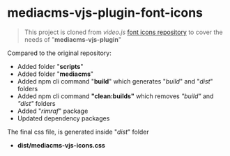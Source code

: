 # mediacms-vjs-plugin-font-icons

> This project is cloned from _video.js_ [font icons repository](https://github.com/videojs/font) to cover the needs of "**mediacms-vjs-plugin**"

Compared to the original repository:

- Added folder "**scripts**"
- Added folder "**mediacms**"
- Added npm cli command "**build**" which generates "_build_" and "_dist_" folders
- Added npm cli command **"clean:builds"** which removes _"build"_ and _"dist"_ folders
- Added "_rimraf_" package
- Updated dependency packages

The final css file, is generated inside "_dist_" folder

- **dist/mediacms-vjs-icons.css**
